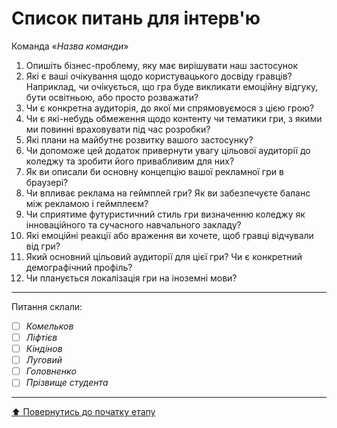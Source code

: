 # Список питань для інтерв'ю
Команда «*Назва команди*»

1. Опишіть бізнес-проблему, яку має вирішувати наш застосунок
2. Які є ваші очікування щодо користувацького досвіду гравців? Наприклад, чи очікується, що гра буде викликати емоційну відгуку, бути освітньою, або просто розважати?
3. Чи є конкретна аудиторія, до якої ми спрямовуємося з цією грою?
4. Чи є які-небудь обмеження щодо контенту чи тематики гри, з якими ми повинні враховувати під час розробки?
6. Які плани на майбутнє розвитку вашого застосунку?
7. Чи допоможе цей додаток привернути увагу цільової аудиторії до коледжу та зробити його привабливим для них?
8. Як ви описали би основну концепцію вашої рекламної гри в браузері?
9. Чи впливає реклама на геймплей гри? Як ви забезпечуєте баланс між рекламою і геймплеєм?
10. Чи сприятиме футуристичний стиль гри визначенню коледжу як інноваційного та сучасного навчального закладу?
11. Які емоційні реакції або враження ви хочете, щоб гравці відчували від гри?
12. Який основний цільовий аудиторії для цієї гри? Чи є конкретний демографічний профіль?
13. Чи планується локалізація гри на іноземні мови?

---
Питання склали:			

- [ ] *Комельков*
- [ ] *Ліфтієв*
- [ ] *Кіндінов*
- [ ] *Луговий*
- [ ] *Головненко*
- [ ] *Прізвище студента*

---
[:arrow_up: Повернутись до початку етапу](/docs/1.Envisioning/README.md)
